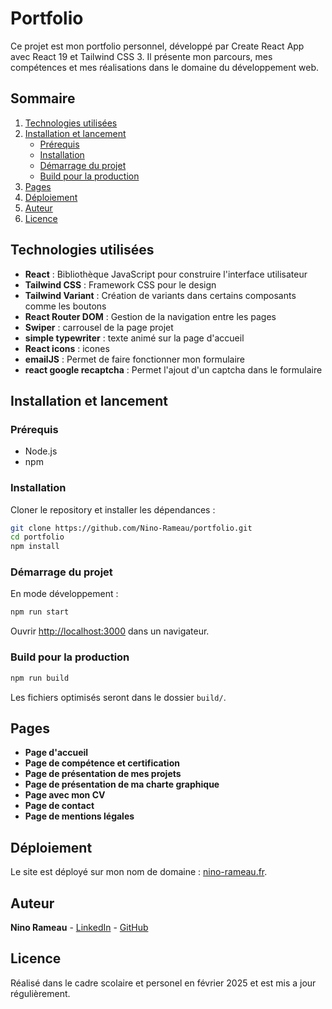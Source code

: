 # Portfolio

Ce projet est mon portfolio personnel, développé par Create React App avec React 19 et Tailwind CSS 3. Il présente mon parcours, mes compétences et mes réalisations dans le domaine du développement web.

## Sommaire

1. [Technologies utilisées](#technologies-utilisées)
2. [Installation et lancement](#installation-et-lancement)
   - [Prérequis](#prérequis)
   - [Installation](#installation)
   - [Démarrage du projet](#démarrage-du-projet)
   - [Build pour la production](#build-pour-la-production)
3. [Pages](#pages)
4. [Déploiement](#déploiement)
5. [Auteur](#auteur)
6. [Licence](#Licence)

## Technologies utilisées

- **React** : Bibliothèque JavaScript pour construire l'interface utilisateur
- **Tailwind CSS** : Framework CSS pour le design
- **Tailwind Variant** : Création de variants dans certains composants comme les boutons
- **React Router DOM** : Gestion de la navigation entre les pages
- **Swiper** : carrousel de la page projet
- **simple typewriter** : texte animé sur la page d'accueil
- **React icons** : icones
- **emailJS** : Permet de faire fonctionner mon formulaire
- **react google recaptcha** : Permet l'ajout d'un captcha dans le formulaire

## Installation et lancement

### Prérequis

- Node.js
- npm

### Installation

Cloner le repository et installer les dépendances :

```sh
git clone https://github.com/Nino-Rameau/portfolio.git
cd portfolio
npm install
```

### Démarrage du projet

En mode développement :

```sh
npm run start
```

Ouvrir [http://localhost:3000](http://localhost:3000) dans un navigateur.

### Build pour la production

```sh
npm run build
```

Les fichiers optimisés seront dans le dossier `build/`.

## Pages

- **Page d'accueil**
- **Page de compétence et certification**
- **Page de présentation de mes projets**
- **Page de présentation de ma charte graphique**
- **Page avec mon CV**
- **Page de contact**
- **Page de mentions légales**

## Déploiement

Le site est déployé sur mon nom de domaine : [nino-rameau.fr](https://nino-rameau.fr).


## Auteur

**Nino Rameau** - [LinkedIn](https://www.linkedin.com/in/nino-rameau-1a0636332/) - [GitHub](https://github.com/Nino-Rameau)

## Licence

Réalisé dans le cadre scolaire et personel en février 2025 et est mis a jour régulièrement.

